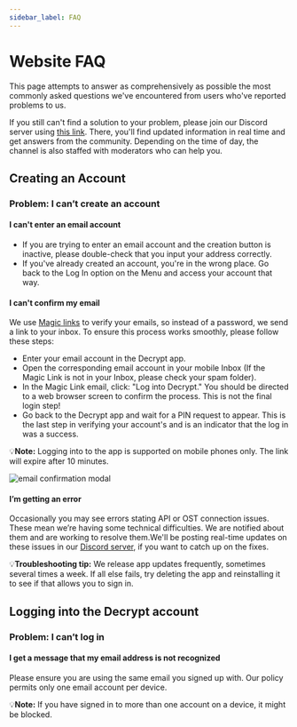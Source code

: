 ```yaml
---
sidebar_label: FAQ
---
```


# Website FAQ

This page attempts to answer as comprehensively as possible the most commonly asked questions we've encountered from users who've reported problems to us.

If you still can't find a solution to your problem, please join our Discord server using [this link](https://decrypt.community). 
There, you'll find updated information in real time and get answers from the community. Depending on the time of day, the channel is also staffed with moderators who can help you.

## Creating an Account

### Problem: I can’t create an account

#### I can't enter an email account

* If you are trying to enter an email account and the creation button is inactive, please double-check  that you input your address correctly.
* If you've already created an account, you're in the wrong place. Go back to the Log In option on the Menu and access your account that way.

#### I can't confirm my email

We use [Magic links](https://magic.link) to verify your emails, so instead of a password, we send a link to your inbox.
To ensure this process works smoothly, please follow these steps:

* Enter your email account in the Decrypt app.
* Open the corresponding email account in your mobile Inbox (If the Magic Link is not in your Inbox, please check your spam folder).
* In the Magic Link email, click: "Log into Decrypt." You should be directed to a web browser screen to confirm the process. This is not the final login step!
* Go back to the Decrypt app and wait for a PIN request to appear.  This is the last step in verifying your account's and is an indicator that the log in was a success.

💡**Note:** Logging into to the app is supported on mobile phones only. The link will expire after 10 minutes.

![email confirmation modal](https://wp.decrypt.co/wp-content/uploads/2021/04/Screenshot_20210413-131001_Decrypt-e1618353911166.jpeg)

#### I’m getting an error

Occasionally you may see errors stating API or OST connection issues. These mean we’re having some technical difficulties. We are notified about them and are working to resolve them.We'll be posting real-time updates on these issues in our [Discord server](https://decrypt.co/discord-invite), if you want to catch up on the fixes.

💡**Troubleshooting tip:** We release app updates frequently, sometimes several times a week. If all else fails, try deleting the app and reinstalling it to see if that allows you to sign in.

## Logging into the Decrypt account

### Problem: I can’t log in

#### I get a message that my email address is not recognized

Please ensure you are using the same email you signed up with. Our policy permits only one email account per device.

💡**Note:** If you have signed in to more than one account on a device, it might be blocked.

